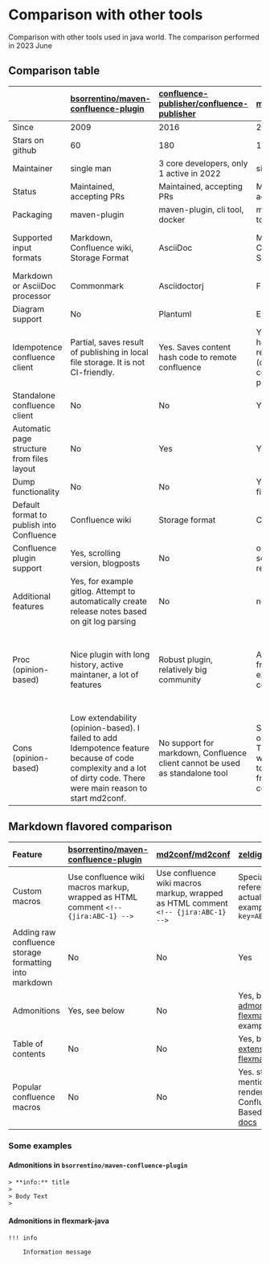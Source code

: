 # Comparison with other tools

Comparison with other tools used in java world.
The comparison performed in 2023 June

## Comparison table


|                                            | [bsorrentino/maven-confluence-plugin]                                                                                                                               | [confluence-publisher/confluence-publisher]                                  | [md2conf/md2conf]                                                                                                 | [zeldigas/text2confl]                                                                                                                  | [qwazer/markdown-confluence-gradle-plugin]         |
|:-------------------------------------------|:--------------------------------------------------------------------------------------------------------------------------------------------------------------------|:-----------------------------------------------------------------------------|:------------------------------------------------------------------------------------------------------------------|:---------------------------------------------------------------------------------------------------------------------------------------|:---------------------------------------------------|
| Since                                      | 2009                                                                                                                                                                | 2016                                                                         | 2022                                                                                                              | 2022                                                                                                                                   | 2016                                               |
| Stars on github                            | 60                                                                                                                                                                  | 180                                                                          | 1                                                                                                                 | 7                                                                                                                                      | 10                                                 |
| Maintainer                                 | single man                                                                                                                                                          | 3 core developers, only 1 active in 2022                                     | single man                                                                                                        | single man                                                                                                                             | single man                                         |
| Status                                     | Maintained, accepting PRs                                                                                                                                           | Maintained, accepting PRs                                                    | Maintained, accepting PRs                                                                                         | Maintained, accepting PRs                                                                                                              | Deprecating                                        |
| Packaging                                  | maven-plugin                                                                                                                                                        | maven-plugin, cli tool, docker                                               | maven-plugin, cli tool, docker                                                                                    | cli tool, docker                                                                                                                       | gradle-plugin                                      |
| Supported input formats                    | Markdown, Confluence wiki, Storage Format                                                                                                                           | AsciiDoc                                                                     | Markdown, Confluence wiki, Storage format                                                                         | Markdown, AsciiDoc, Confluence wiki, Storage format                                                                                    | Markdown                                           |
| Markdown or AsciiDoc processor             | Commonmark                                                                                                                                                          | Asciidoctorj                                                                 | Flexmark                                                                                                          | Flexmark, Asciidoctorj                                                                                                                 | Pegdown                                            |
| Diagram support                            | No                                                                                                                                                                  | Plantuml                                                                     | Externalized                                                                                                      | Plantuml, Mermaid, https://kroki.io                                                                                                    | No                                                 |
| Idempotence confluence client              | Partial, saves result of publishing in local file storage. It is not CI-friendly.                                                                                   | Yes. Saves content hash code to remote confluence                            | Yes. Saves content hash code to remote confluence (copied from confluence-publisher)                              | Yes. Saves content hash code to remote confluence (design copied from confluence-publisher)                                            | no                                                 |
| Standalone confluence client               | No                                                                                                                                                                  | No                                                                           | Yes                                                                                                               | Yes                                                                                                                                    | no                                                 |
| Automatic page structure from files layout | No                                                                                                                                                                  | Yes                                                                          | Yes                                                                                                               | Yes                                                                                                                                    | yes, limited                                       |
| Dump functionality                         | No                                                                                                                                                                  | No                                                                           | Yes, the whole file-tree                                                                                          | Yes, limited. one page only                                                                                                            | no                                                 |
| Default format to publish into Confluence  | Confluence wiki                                                                                                                                                     | Storage format                                                               | Confluence wiki                                                                                                   | Storage format                                                                                                                         | Confluence wiki                                    |
| Confluence plugin support                  | Yes, scrolling version, blogposts                                                                                                                                   | No                                                                           | optional plantuml server-side rendering                                                                           |                                                                                                                                        | no                                                 |
| Additional features                        | Yes, for example gitlog. Attempt to automatically create release notes based on git log parsing                                                                     | No                                                                           | no                                                                                                                | Yes. text2confl flavored markdown to support confluence macros                                                                         | no                                                 |
| Proc (opinion-based)                       | Nice plugin with long history, active maintaner, a lot of features                                                                                                  | Robust plugin, relatively big community                                      | Auto-indexing, CI-friendly, easy to extend, standalone confluence                                                 | Very nice tool with a lot of supported formats. Tries to solve the same problems as this project. Focused on polyglot usage scenarios. | Just do its job                                    |
| Cons (opinion-based)                       | Low extendability (opinion-based). I failed to add Idempotence feature because of code complexity and a lot of dirty code. There were main reason to start md2conf. | No support for markdown, Confluence client cannot be used as standalone tool | Single man support on irregular basis.  The tool is not widely used. Need to collect feedback from the community. | Single man support on irregular basis.  The tool is not widely used.                                                                   | No active development, usage of deprecated pegdown |


## Markdown flavored comparison


| Feature                                                | [bsorrentino/maven-confluence-plugin]                                                  | [md2conf/md2conf]                                                                      | [zeldigas/text2confl]                                                                                                              |
|:-------------------------------------------------------|:---------------------------------------------------------------------------------------|:---------------------------------------------------------------------------------------|:-----------------------------------------------------------------------------------------------------------------------------------|
| Custom macros                                          | Use confluence wiki macros markup, wrapped as HTML comment ```<!-- {jira:ABC-1} -->``` | Use confluence wiki macros markup, wrapped as HTML comment ```<!-- {jira:ABC-1} -->``` | Special link references without actual links. For example ```[JIRA key=ABC-1]```                                                   |
| Adding raw confluence storage formatting into markdown | No                                                                                     | No                                                                                     | Yes                                                                                                                                |
| Admonitions                                            | Yes, see below                                                                         | No                                                                                     | Yes, based on [admonitions in flexmark-java](https://github.com/vsch/flexmark-java/wiki/Admonition-Extension)  (see example below) |
| Table of contents                                      | No                                                                                     | No                                                                                     | Yes, based on [ToC extension from flexmark-java](https://github.com/vsch/flexmark-java/wiki/Table-of-Contents-Extension)           |
| Popular confluence macros                              | No                                                                                     | No                                                                                     | Yes. status, mentioning user, render date with Confluence style. Based on [text2confl docs]                                        |

### Some examples

#### Admonitions in `bsorrentino/maven-confluence-plugin`

```
> **info:** title
>
> Body Text
>
```

#### Admonitions in flexmark-java

```
!!! info

    Information message

```


[bsorrentino/maven-confluence-plugin]: https://github.com/bsorrentino/maven-confluence-plugin
[qwazer/markdown-confluence-gradle-plugin]: https://github.com/qwazer/markdown-confluence-gradle-plugin
[md2conf/md2conf]: https://github.com/md2conf/md2conf
[confluence-publisher/confluence-publisher]: https://github.com/confluence-publisher/confluence-publisher
[zeldigas/text2confl]: https://github.com/zeldigas/text2confl
[text2confl docs]: https://github.com/zeldigas/text2confl/blob/master/docs/storage-formats/markdown/confluence-specific.md
